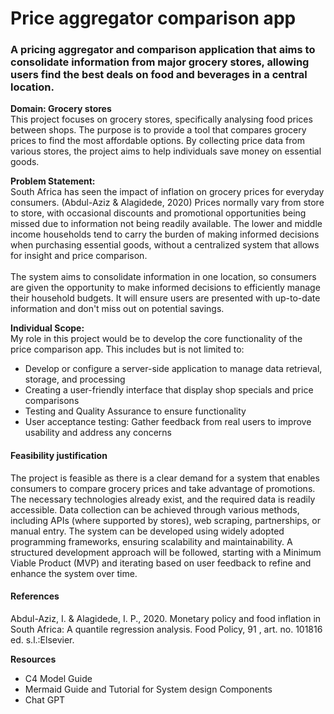 # Price aggregator comparison app

### A pricing aggregator and comparison application that aims to consolidate information from major grocery stores, allowing users find the best deals on food and beverages in a central location.
**Domain: Grocery stores**<br/>
This project focuses on grocery stores, specifically analysing food prices between shops. 
The purpose is to provide a tool that compares grocery prices to find the most affordable options. By collecting price data from various stores, the project aims to help individuals save money on essential goods.

**Problem Statement:** <br/>
South Africa has seen the impact of inflation on grocery prices for everyday consumers. (Abdul-Aziz & Alagidede, 2020) Prices normally vary from store to store, with occasional discounts and promotional opportunities being missed due to information not being readily available. The lower and middle income households tend to carry the burden of making informed decisions when purchasing essential goods, without a centralized system that allows for insight and price comparison.
<br/><br/>
The system aims to consolidate information in one location, so consumers are given the opportunity to make informed decisions to efficiently manage their household budgets. It will ensure users are presented with up-to-date information and don't miss out on potential savings.

**Individual Scope:** <br/>
  My role in this project would be to develop the core functionality of the price comparison app. This includes but is not limited to:
* Develop or configure a server-side application to manage data retrieval, storage, and processing
* Creating a user-friendly interface that display shop specials and price comparisons
* Testing and Quality Assurance to ensure functionality
* User acceptance testing: Gather feedback from real users to improve usability and address any concerns

#### Feasibility justification <br/>

The project is feasible as there is a clear demand for a system that enables consumers to compare grocery prices and take advantage of promotions. The necessary technologies already exist, and the required data is readily accessible. Data collection can be achieved through various methods, including APIs (where supported by stores), web scraping, partnerships, or manual entry. The system can be developed using widely adopted programming frameworks, ensuring scalability and maintainability. A structured development approach will be followed, starting with a Minimum Viable Product (MVP) and iterating based on user feedback to refine and enhance the system over time.

#### **References**

Abdul-Aziz, I. & Alagidede, I. P., 2020. Monetary policy and food inflation in South Africa: A quantile regression analysis. Food Policy, 91 , art. no. 101816 ed. s.l.:Elsevier.

**Resources**
* C4 Model Guide
* Mermaid Guide and Tutorial for System design Components
* Chat GPT
